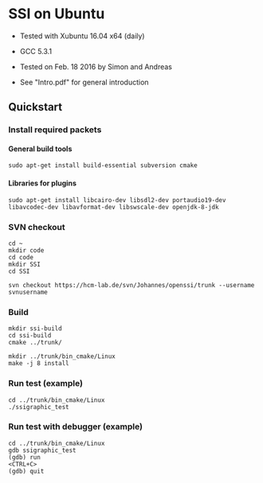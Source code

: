 # SSI on Ubuntu
* Tested with Xubuntu 16.04 x64 (daily)
* GCC 5.3.1

* Tested on Feb. 18 2016 by Simon and Andreas

* See "Intro.pdf" for general introduction

## Quickstart

### Install required packets

#### General build tools
``` batch
sudo apt-get install build-essential subversion cmake
```

#### Libraries for plugins
``` batch
sudo apt-get install libcairo-dev libsdl2-dev portaudio19-dev libavcodec-dev libavformat-dev libswscale-dev openjdk-8-jdk
```

### SVN checkout
``` batch
cd ~
mkdir code
cd code
mkdir SSI
cd SSI

svn checkout https://hcm-lab.de/svn/Johannes/openssi/trunk --username svnusername

```

### Build

``` batch
mkdir ssi-build
cd ssi-build
cmake ../trunk/

mkdir ../trunk/bin_cmake/Linux
make -j 8 install
```

### Run test (example)
``` batch
cd ../trunk/bin_cmake/Linux
./ssigraphic_test
```

### Run test with debugger (example)
``` batch
cd ../trunk/bin_cmake/Linux
gdb ssigraphic_test
(gdb) run
<CTRL+C>
(gdb) quit
```
